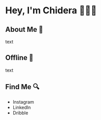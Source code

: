 # Hey, I'm Chidera 👩🏾‍💻

## About Me 🧠
text

## Offline 📵
text

## Find Me 🔍
- Instagram
- LinkedIn
- Dribble